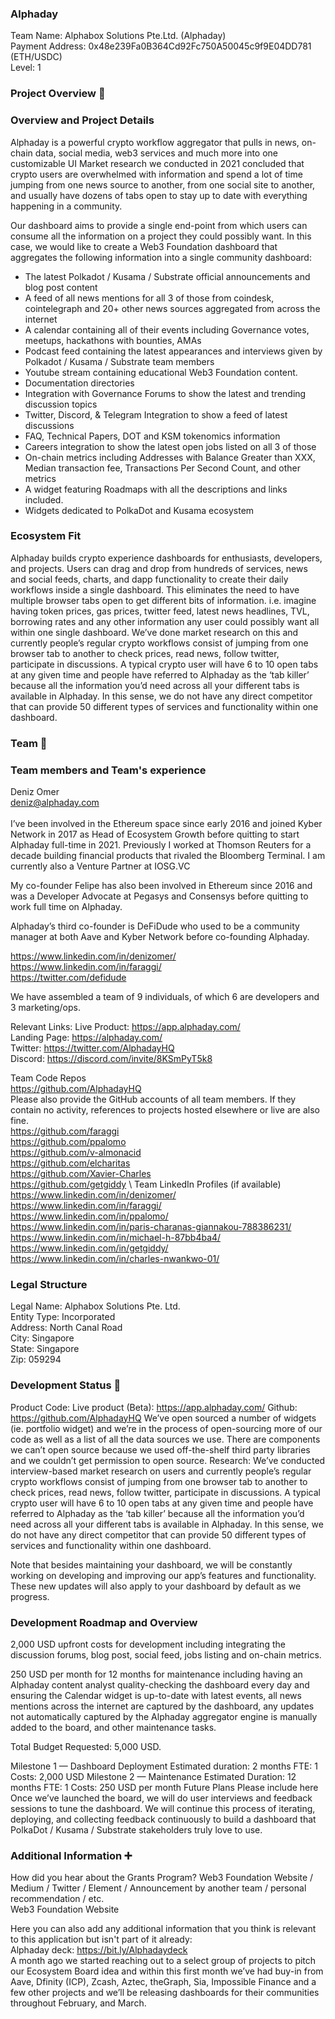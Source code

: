 ### Alphaday
Team Name: Alphabox Solutions Pte.Ltd. (Alphaday)\
Payment Address: 0x48e239Fa0B364Cd92Fc750A50045c9f9E04DD781 (ETH/USDC)\
Level: 1
### Project Overview 📄
### Overview and Project Details
Alphaday is a powerful crypto workflow aggregator that pulls in news, on-chain data, social media, web3 services and much more into one customizable UI
Market research we conducted in 2021 concluded that crypto users are overwhelmed with information and spend a lot of time jumping from one news source to another, from one social site to another, and usually have dozens of tabs open to stay up to date with everything happening in a community. 

Our dashboard aims to provide a single end-point from which users can consume all the information on a project they could possibly want. In this case, we would like to create a Web3 Foundation dashboard that aggregates the following information into a single community dashboard:

- The latest Polkadot / Kusama / Substrate official announcements and blog post content
- A feed of all news mentions for all 3 of those from coindesk, cointelegraph and 20+ other news sources aggregated from across the internet
- A calendar containing all of their events including Governance votes, meetups, hackathons with bounties, AMAs
- Podcast feed containing the latest appearances and interviews given by Polkadot / Kusama / Substrate team members
- Youtube stream containing educational Web3 Foundation content.
- Documentation directories
- Integration with Governance Forums to show the latest and trending discussion topics
- Twitter, Discord, & Telegram Integration to show a feed of latest discussions
- FAQ, Technical Papers, DOT and KSM tokenomics information
- Careers integration to show the latest open jobs listed on all 3 of those 
- On-chain metrics including Addresses with Balance Greater than XXX, Median transaction fee, Transactions Per Second Count, and other metrics
- A widget featuring Roadmaps with all the descriptions and links included.
- Widgets dedicated to PolkaDot and Kusama ecosystem




### Ecosystem Fit
Alphaday builds crypto experience dashboards for enthusiasts, developers, and projects. Users can drag and drop from hundreds of services, news and social feeds, charts, and dapp functionality to create their daily workflows inside a single dashboard. This eliminates the need to have multiple browser tabs open to get different bits of information. i.e. imagine having token prices, gas prices, twitter feed, latest news headlines, TVL, borrowing rates and any other information any user could possibly want all within one single dashboard. 
We’ve done market research on this and currently people’s regular crypto workflows consist of jumping from one browser tab to another to check prices, read news, follow twitter, participate in discussions. A typical crypto user will have 6 to 10 open tabs at any given time and people have referred to Alphaday as the ‘tab killer’ because all the information you’d need across all your different tabs is available in Alphaday. In this sense, we do not have any direct competitor that can provide 50 different types of services and functionality within one dashboard.
### Team 👥
### Team members and Team's experience
Deniz Omer\
deniz@alphaday.com\
\
I’ve been involved in the Ethereum space since early 2016 and joined Kyber Network in 2017 as Head of Ecosystem Growth before quitting to start Alphaday full-time in 2021. Previously I worked at Thomson Reuters for a decade building financial products that rivaled the Bloomberg Terminal. I am currently also a Venture Partner at IOSG.VC

My co-founder Felipe has also been involved in Ethereum since 2016 and was a Developer Advocate at Pegasys and Consensys before quitting to work full time on Alphaday.

Alphaday’s third co-founder is DeFiDude who used to be a community manager at both Aave and Kyber Network before co-founding Alphaday.

https://www.linkedin.com/in/denizomer/ \
https://www.linkedin.com/in/faraggi/ \
https://twitter.com/defidude 

We have assembled a team of 9 individuals, of which 6 are developers and 3 marketing/ops.

Relevant Links:
Live Product: https://app.alphaday.com/ \
Landing Page: https://alphaday.com/ \
Twitter: https://twitter.com/AlphadayHQ  \
Discord: https://discord.com/invite/8KSmPyT5k8 


Team Code Repos\
https://github.com/AlphadayHQ \
Please also provide the GitHub accounts of all team members. If they contain no activity, references to projects hosted elsewhere or live are also fine.\
https://github.com/faraggi \
https://github.com/ppalomo \
https://github.com/v-almonacid \
https://github.com/elcharitas \
https://github.com/Xavier-Charles \
https://github.com/getgiddy \ 
Team LinkedIn Profiles (if available) \
https://www.linkedin.com/in/denizomer/ <Deniz Omer> \
https://www.linkedin.com/in/faraggi/ <Felipe Faraggi> \
https://www.linkedin.com/in/ppalomo/ <Pablo Palomo> \
https://www.linkedin.com/in/paris-charanas-giannakou-788386231/ <Paris Charanas Giannakou> \
https://www.linkedin.com/in/michael-h-87bb4ba4/ <Michael Hagopian> \
https://www.linkedin.com/in/getgiddy/ <Gideon Anyalewechi> \
https://www.linkedin.com/in/charles-nwankwo-01/ <Charles Nwankwo> 
  
### Legal Structure
Legal Name: Alphabox Solutions Pte. Ltd.\
Entity Type: Incorporated\
Address: North Canal Road\
City: Singapore\
State: Singapore\
Zip: 059294


### Development Status 📖

Product Code:
Live product (Beta): https://app.alphaday.com/ 
Github: https://github.com/AlphadayHQ
We’ve open sourced a number of widgets (ie. portfolio widget) and we’re in the process of open-sourcing more of our code as well as a list of all the data sources we use. There are components we can’t open source because we used off-the-shelf third party libraries and we couldn’t get permission to open source.
Research:
We’ve conducted interview-based market research on users and currently people’s regular crypto workflows consist of jumping from one browser tab to another to check prices, read news, follow twitter, participate in discussions. A typical crypto user will have 6 to 10 open tabs at any given time and people have referred to Alphaday as the ‘tab killer’ because all the information you’d need across all your different tabs is available in Alphaday. In this sense, we do not have any direct competitor that can provide 50 different types of services and functionality within one dashboard.


Note that besides maintaining your dashboard, we will be constantly working on developing and improving our app’s features and functionality. These new updates will also apply to your dashboard by default as we progress.


### Development Roadmap and Overview
2,000 USD upfront costs for development including integrating the discussion forums, blog post, social feed, jobs listing and on-chain metrics.

250 USD per month for 12 months for maintenance including having an Alphaday content analyst quality-checking the dashboard every day and ensuring the Calendar widget is up-to-date with latest events, all news mentions across the internet are captured by the dashboard, any updates not automatically captured by the Alphaday aggregator engine is manually added to the board, and other maintenance tasks.

Total Budget Requested: 5,000 USD.


Milestone 1 — Dashboard Deployment
Estimated duration: 2 months
FTE: 1
Costs: 2,000 USD
Milestone 2 — Maintenance
Estimated Duration: 12 months
FTE: 1
Costs: 250 USD per month
Future Plans
Please include here
Once we’ve launched the board, we will do user interviews and feedback sessions to tune the dashboard. We will continue this process of iterating, deploying, and collecting feedback continuously to build a dashboard that PolkaDot / Kusama / Substrate stakeholders truly love to use.

### Additional Information ➕
How did you hear about the Grants Program? Web3 Foundation Website / Medium / Twitter / Element / Announcement by another team / personal recommendation / etc.\
Web3 Foundation Website




Here you can also add any additional information that you think is relevant to this application but isn't part of it already:\
Alphaday deck: https://bit.ly/Alphadaydeck \
A month ago we started reaching out to a select group of projects to pitch our Ecosystem Board idea and within this first month we’ve had buy-in from Aave, Dfinity (ICP), Zcash, Aztec, theGraph, Sia, Impossible Finance and a few other projects and we’ll be releasing dashboards for their communities throughout February, and March.
